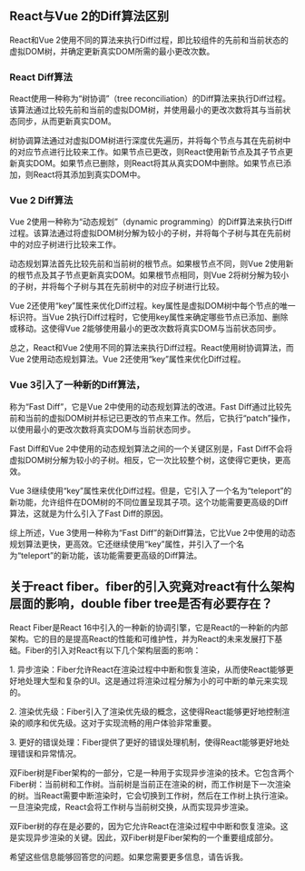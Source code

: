 ## React与Vue 2的Diff算法区别  
  
React和Vue 2使用不同的算法来执行Diff过程，即比较组件的先前和当前状态的虚拟DOM树，并确定更新真实DOM所需的最小更改次数。  
  
### React Diff算法  
  
React使用一种称为“树协调”（tree reconciliation）的Diff算法来执行Diff过程。该算法通过比较先前和当前的虚拟DOM树，并使用最小的更改次数将其与当前状态同步，从而更新真实DOM。  
  
树协调算法通过对虚拟DOM树进行深度优先遍历，并将每个节点与其在先前树中的对应节点进行比较来工作。如果节点已更改，则React使用新节点及其子节点更新真实DOM。如果节点已删除，则React将其从真实DOM中删除。如果节点已添加，则React将其添加到真实DOM中。  
  
### Vue 2 Diff算法  
  
Vue 2使用一种称为“动态规划”（dynamic programming）的Diff算法来执行Diff过程。该算法通过将虚拟DOM树分解为较小的子树，并将每个子树与其在先前树中的对应子树进行比较来工作。  
  
动态规划算法首先比较先前和当前树的根节点。如果根节点不同，则Vue 2使用新的根节点及其子节点更新真实DOM。如果根节点相同，则Vue 2将树分解为较小的子树，并将每个子树与其在先前树中的对应子树进行比较。  
  
Vue 2还使用“key”属性来优化Diff过程。key属性是虚拟DOM树中每个节点的唯一标识符。当Vue 2执行Diff过程时，它使用key属性来确定哪些节点已添加、删除或移动。这使得Vue 2能够使用最小的更改次数将真实DOM与当前状态同步。  
  
总之，React和Vue 2使用不同的算法来执行Diff过程。React使用树协调算法，而Vue 2使用动态规划算法。Vue 2还使用“key”属性来优化Diff过程。

### Vue 3引入了一种新的Diff算法，

称为“Fast Diff”，它是Vue 2中使用的动态规划算法的改进。Fast Diff通过比较先前和当前的虚拟DOM树并标记已更改的节点来工作。然后，它执行“patch”操作，以使用最小的更改次数将真实DOM与当前状态同步。  
  
Fast Diff和Vue 2中使用的动态规划算法之间的一个关键区别是，Fast Diff不会将虚拟DOM树分解为较小的子树。相反，它一次比较整个树，这使得它更快，更高效。  
  
Vue 3继续使用“key”属性来优化Diff过程。但是，它引入了一个名为“teleport”的新功能，允许组件在DOM树的不同位置呈现其子项。这个功能需要更高级的Diff算法，这就是为什么引入了Fast Diff的原因。  
  
综上所述，Vue 3使用一种称为“Fast Diff”的新Diff算法，它比Vue 2中使用的动态规划算法更快，更高效。它还继续使用“key”属性，并引入了一个名为“teleport”的新功能，该功能需要更高级的Diff算法。


## 关于react fiber。fiber的引入究竟对react有什么架构层面的影响，double fiber tree是否有必要存在？
React Fiber是React 16中引入的一种新的协调引擎，它是React的一种新的内部架构。它的目的是提高React的性能和可维护性，并为React的未来发展打下基础。Fiber的引入对React有以下几个架构层面的影响：  
  
1. 异步渲染：Fiber允许React在渲染过程中中断和恢复渲染，从而使React能够更好地处理大型和复杂的UI。这是通过将渲染过程分解为小的可中断的单元来实现的。  
  
2. 渲染优先级：Fiber引入了渲染优先级的概念，这使得React能够更好地控制渲染的顺序和优先级。这对于实现流畅的用户体验非常重要。  
  
3. 更好的错误处理：Fiber提供了更好的错误处理机制，使得React能够更好地处理错误和异常情况。  
  
双Fiber树是Fiber架构的一部分，它是一种用于实现异步渲染的技术。它包含两个Fiber树：当前树和工作树。当前树是当前正在渲染的树，而工作树是下一次渲染的树。当React需要中断渲染时，它会切换到工作树，然后在工作树上执行渲染。一旦渲染完成，React会将工作树与当前树交换，从而实现异步渲染。  
  
双Fiber树的存在是必要的，因为它允许React在渲染过程中中断和恢复渲染。这是实现异步渲染的关键。因此，双Fiber树是Fiber架构的一个重要组成部分。  
  
希望这些信息能够回答您的问题。如果您需要更多信息，请告诉我。